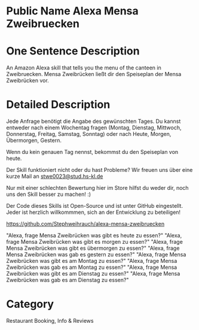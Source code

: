 # Public Name Alexa Mensa Zweibruecken

# One Sentence Description 
An Amazon Alexa skill that tells you the menu of the canteen in Zweibruecken. 
Mensa Zweibrücken ließt dir den Speiseplan der Mensa Zweibrücken vor.

# Detailed Description

Jede Anfrage benötigt die Angabe des gewünschten Tages. Du kannst entweder nach einem Wochentag fragen (Montag, Dienstag, Mittwoch, Donnerstag, Freitag, Samstag, Sonntag) oder nach Heute, Morgen, Übermorgen, Gestern.

Wenn du kein genauen Tag nennst, bekommst du den Speiseplan von heute.

Der Skill funktioniert nicht oder du hast Probleme?
Wir freuen uns über eine kurze Mail an stwe0023@stud.hs-kl.de

Nur mit einer schlechten Bewertung hier im Store hilfst du weder dir, noch uns den Skill besser zu machen! :)

Der Code dieses Skills ist Open-Source und ist unter GitHub eingestellt. Jeder ist herzlich willkommmen, sich an der Entwicklung zu beteiligen!

https://github.com/Stephweihrauch/alexa-mensa-zweibruecken

"Alexa, frage Mensa Zweibrücken was gibt es heute zu essen?"
"Alexa, frage Mensa Zweibrücken was gibt es morgen zu essen?"
"Alexa, frage Mensa Zweibrücken was gibt es übermorgen zu essen?"
"Alexa, frage Mensa Zweibrücken was gab es gestern zu essen?"
"Alexa, frage Mensa Zweibrücken was gibt es am Montag zu essen?"
"Alexa, frage Mensa Zweibrücken was gab es am Montag zu essen?"
"Alexa, frage Mensa Zweibrücken was gibt es am Dienstag zu essen?"
"Alexa, frage Mensa Zweibrücken was gab es am Dienstag zu essen?"


# Category

Restaurant Booking, Info & Reviews

